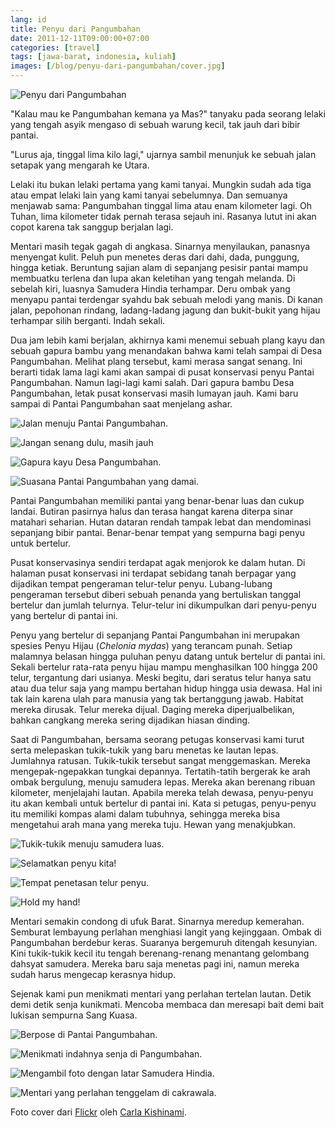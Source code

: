 ```yaml
---
lang: id
title: Penyu dari Pangumbahan
date: 2011-12-11T09:00:00+07:00
categories: [travel]
tags: [jawa-barat, indonesia, kuliah]
images: [/blog/penyu-dari-pangumbahan/cover.jpg]
---
```

![Penyu dari Pangumbahan](cover.jpg)

"Kalau mau ke Pangumbahan kemana ya Mas?" tanyaku pada seorang lelaki yang tengah asyik mengaso di sebuah warung kecil, tak jauh dari bibir pantai.

"Lurus aja, tinggal lima kilo lagi," ujarnya sambil menunjuk ke sebuah jalan setapak yang mengarah ke Utara.

Lelaki itu bukan lelaki pertama yang kami tanyai. Mungkin sudah ada tiga atau empat lelaki lain yang kami tanyai sebelumnya. Dan semuanya menjawab sama: Pangumbahan tinggal lima atau enam kilometer lagi. Oh Tuhan, lima kilometer tidak pernah terasa sejauh ini. Rasanya lutut ini akan copot karena tak sanggup berjalan lagi.

Mentari masih tegak gagah di angkasa. Sinarnya menyilaukan, panasnya menyengat kulit. Peluh pun menetes deras dari dahi, dada, punggung, hingga ketiak. Beruntung sajian alam di sepanjang pesisir pantai mampu membuatku terlena dan lupa akan keletihan yang tengah melanda. Di sebelah kiri, luasnya Samudera Hindia terhampar. Deru ombak yang menyapu pantai terdengar syahdu bak sebuah melodi yang manis. Di kanan jalan, pepohonan rindang, ladang-ladang jagung dan bukit-bukit yang hijau terhampar silih berganti. Indah sekali.

Dua jam lebih kami berjalan, akhirnya kami menemui sebuah plang kayu dan sebuah gapura bambu yang menandakan bahwa kami telah sampai di Desa Pangumbahan. Melihat plang tersebut, kami merasa sangat senang. Ini berarti tidak lama lagi kami akan sampai di pusat konservasi penyu Pantai Pangumbahan. Namun lagi-lagi kami salah. Dari gapura bambu Desa Pangumbahan, letak pusat konservasi masih lumayan jauh. Kami baru sampai di Pantai Pangumbahan saat menjelang ashar.

![Jalan menuju Pantai Pangumbahan.](01-jalan-menuju-pangumbahan.jpg)

![Jangan senang dulu, masih jauh](02-hampir-sampai.jpg)

![Gapura kayu Desa Pangumbahan.](03-gapura-desa-pangumabahan.jpg)

![Suasana Pantai Pangumbahan yang damai.](04-pantai-pangumbahan.jpg)

Pantai Pangumbahan memiliki pantai yang benar-benar luas dan cukup landai. Butiran pasirnya halus dan terasa hangat karena diterpa sinar matahari seharian. Hutan dataran rendah tampak lebat dan mendominasi sepanjang bibir pantai. Benar-benar tempat yang sempurna bagi penyu untuk bertelur.

Pusat konservasinya sendiri terdapat agak menjorok ke dalam hutan. Di halaman pusat konservasi ini terdapat sebidang tanah berpagar yang dijadikan tempat pengeraman telur-telur penyu. Lubang-lubang pengeraman tersebut diberi sebuah penanda yang bertuliskan tanggal bertelur dan jumlah telurnya. Telur-telur ini dikumpulkan dari penyu-penyu yang bertelur di pantai ini.

Penyu yang bertelur di sepanjang Pantai Pangumbahan ini merupakan spesies Penyu Hijau (*Chelonia mydas*) yang terancam punah. Setiap malamnya belasan hingga puluhan penyu datang untuk bertelur di pantai ini. Sekali bertelur rata-rata penyu hijau mampu menghasilkan 100 hingga 200 telur, tergantung dari usianya. Meski begitu, dari seratus telur hanya satu atau dua telur saja yang mampu bertahan hidup hingga usia dewasa. Hal ini tak lain karena ulah para manusia yang tak bertanggung jawab. Habitat mereka dirusak. Telur mereka dijual. Daging mereka diperjualbelikan, bahkan cangkang mereka sering dijadikan hiasan dinding.

Saat di Pangumbahan, bersama seorang petugas konservasi kami turut serta melepaskan tukik-tukik yang baru menetas ke lautan lepas. Jumlahnya ratusan. Tukik-tukik tersebut sangat menggemaskan. Mereka mengepak-ngepakkan tungkai depannya. Tertatih-tatih bergerak ke arah ombak bergulung, menuju samudera lepas. Mereka akan berenang ribuan kilometer, menjelajahi lautan. Apabila mereka telah dewasa, penyu-penyu itu akan kembali untuk bertelur di pantai ini. Kata si petugas, penyu-penyu itu memiliki kompas alami dalam tubuhnya, sehingga mereka bisa mengetahui arah mana yang mereka tuju. Hewan yang menakjubkan.

![Tukik-tukik menuju samudera luas.](05-menuju-lautan.jpg)

![Selamatkan penyu kita!](06-selamatkan-penyu-kita.jpg)

![Tempat penetasan telur penyu.](07-tempat-penetasan-telur.jpg)

![Hold my hand!](08-hold-my-hand.jpg)

Mentari semakin condong di ufuk Barat. Sinarnya meredup kemerahan. Semburat lembayung perlahan menghiasi langit yang kejinggaan. Ombak di Pangumbahan berdebur keras. Suaranya bergemuruh ditengah kesunyian. Kini tukik-tukik kecil itu tengah berenang-renang menantang gelombang dahsyat samudera. Mereka baru saja menetas pagi ini, namun mereka sudah harus mengecap kerasnya hidup.

Sejenak kami pun menikmati mentari yang perlahan tertelan lautan. Detik demi detik senja kunikmati. Mencoba membaca dan meresapi bait demi bait lukisan sempurna Sang Kuasa.

![Berpose di Pantai Pangumbahan.](09-senja-di-pangumbahan.jpg)

![Menikmati indahnya senja di Pangumbahan.](10-menikmati-matahari-tenggelam.jpg)

![Mengambil foto dengan latar Samudera Hindia.](11-foto-dengan-latar-matahari-tenggelam.jpg)

![Mentari yang perlahan tenggelam di cakrawala.](12-surya-tenggelam.jpg)

Foto cover dari [Flickr](https://www.flickr.com/photos/kishlc/3480918292/) oleh [Carla Kishinami](https://www.flickr.com/photos/kishlc/).
